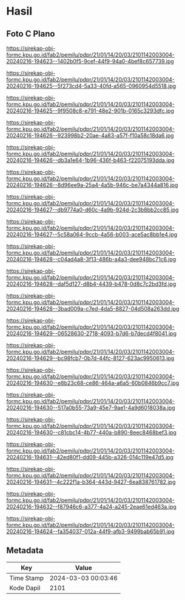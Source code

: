 # Hasil

## Foto C Plano

https://sirekap-obj-formc.kpu.go.id/fab2/pemilu/pdpr/21/01/14/20/03/2101142003004-20240216-194623--1402b0f5-9cef-44f9-94a0-4bef8c657739.jpg

https://sirekap-obj-formc.kpu.go.id/fab2/pemilu/pdpr/21/01/14/20/03/2101142003004-20240216-194625--5f273cd4-5a33-40fd-a565-0960954d5518.jpg

https://sirekap-obj-formc.kpu.go.id/fab2/pemilu/pdpr/21/01/14/20/03/2101142003004-20240216-194625--9f9508c8-e791-48e2-901b-0165c3293dfc.jpg

https://sirekap-obj-formc.kpu.go.id/fab2/pemilu/pdpr/21/01/14/20/03/2101142003004-20240216-194626--923998b2-20ae-4a83-a57f-f10a58c18da6.jpg

https://sirekap-obj-formc.kpu.go.id/fab2/pemilu/pdpr/21/01/14/20/03/2101142003004-20240216-194626--db3a1e64-1b96-436f-b463-f22075193dda.jpg

https://sirekap-obj-formc.kpu.go.id/fab2/pemilu/pdpr/21/01/14/20/03/2101142003004-20240216-194626--8d96ee9a-25a4-4a5b-946c-be7a4344a816.jpg

https://sirekap-obj-formc.kpu.go.id/fab2/pemilu/pdpr/21/01/14/20/03/2101142003004-20240216-194627--db9774a0-d60c-4a9b-924d-2c3b8bb2cc85.jpg

https://sirekap-obj-formc.kpu.go.id/fab2/pemilu/pdpr/21/01/14/20/03/2101142003004-20240216-194627--5c58a064-9ccb-4a56-b003-ace5ac8bb1e4.jpg

https://sirekap-obj-formc.kpu.go.id/fab2/pemilu/pdpr/21/01/14/20/03/2101142003004-20240216-194628--c04ad4a8-3f13-486b-a4a3-dee948bc71c6.jpg

https://sirekap-obj-formc.kpu.go.id/fab2/pemilu/pdpr/21/01/14/20/03/2101142003004-20240216-194628--daf5d127-d8b4-4439-b478-0d8c7c2bd3fd.jpg

https://sirekap-obj-formc.kpu.go.id/fab2/pemilu/pdpr/21/01/14/20/03/2101142003004-20240216-194628--3bad009a-c7ed-4da5-8827-04d508a263dd.jpg

https://sirekap-obj-formc.kpu.go.id/fab2/pemilu/pdpr/21/01/14/20/03/2101142003004-20240216-194629--06528630-2718-4093-b7d6-b7decd4f8041.jpg

https://sirekap-obj-formc.kpu.go.id/fab2/pemilu/pdpr/21/01/14/20/03/2101142003004-20240216-194629--bc98fcb7-0b7d-44fc-8127-623ac9950613.jpg

https://sirekap-obj-formc.kpu.go.id/fab2/pemilu/pdpr/21/01/14/20/03/2101142003004-20240216-194630--e8b23c68-ce86-464a-a6a5-60b0846b9cc7.jpg

https://sirekap-obj-formc.kpu.go.id/fab2/pemilu/pdpr/21/01/14/20/03/2101142003004-20240216-194630--517a0b55-73a9-45e7-9ae1-4a9d6018038a.jpg

https://sirekap-obj-formc.kpu.go.id/fab2/pemilu/pdpr/21/01/14/20/03/2101142003004-20240216-194630--c81cbc14-4b77-440a-b890-8eec8468bef3.jpg

https://sirekap-obj-formc.kpu.go.id/fab2/pemilu/pdpr/21/01/14/20/03/2101142003004-20240216-194631--42ed80f1-dd09-445b-a326-014c119e47d5.jpg

https://sirekap-obj-formc.kpu.go.id/fab2/pemilu/pdpr/21/01/14/20/03/2101142003004-20240216-194631--4c222f1a-b364-443d-9427-6ea838761782.jpg

https://sirekap-obj-formc.kpu.go.id/fab2/pemilu/pdpr/21/01/14/20/03/2101142003004-20240216-194632--f87946c6-a377-4a24-a245-2eae61ed463a.jpg

https://sirekap-obj-formc.kpu.go.id/fab2/pemilu/pdpr/21/01/14/20/03/2101142003004-20240216-194624--fa354037-012a-44f9-afb3-9499bab65b91.jpg


## Metadata

| Key        | Value               |
| ---------- | ------------------- |
| Time Stamp | 2024-03-03 00:03:46 |
| Kode Dapil | 2101                |



